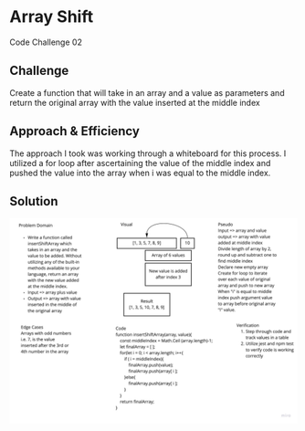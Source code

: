 # Array Shift
Code Challenge 02

## Challenge
Create a function that will take in an array and a value as parameters and return the original array with the value inserted at the middle index

## Approach & Efficiency
The approach I took was working through a whiteboard for this process. I utilized a for loop after ascertaining the value of the middle index and pushed the value into the array when i was equal to the middle index.

## Solution
![array-shift](./Whiteboard_CodeChallenge_02.jpg)